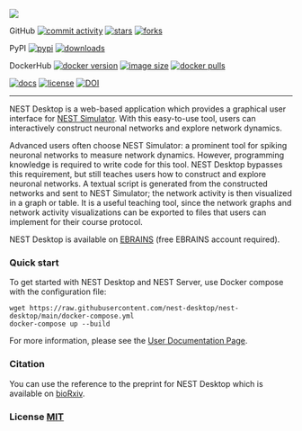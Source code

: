 <p>
  <img src="https://raw.githubusercontent.com/nest-desktop/nest-desktop/v3.0/docs/_static/img/screenshots/start-page.png" />
</p>

GitHub
[![commit activity](https://img.shields.io/github/commit-activity/m/nest-desktop/nest-desktop)](https://github.com/nest-desktop/nest-desktop/commits/main)
[![stars](https://img.shields.io/github/stars/nest-desktop/nest-desktop?style=social)](https://github.com/nest-desktop/nest-desktop/stargazers)
[![forks](https://img.shields.io/github/forks/nest-desktop/nest-desktop?style=social)](https://github.com/nest-desktop/nest-desktop/network/members)

PyPI
[![pypi](https://img.shields.io/pypi/v/nest-desktop?label=version)](https://pypi.org/project/nest-desktop/)
[![downloads](https://img.shields.io/pypi/dm/nest-desktop)](https://pypi.org/project/nest-desktop/)

DockerHub
[![docker version](https://img.shields.io/docker/v/nestdesktop/app/3.0)](https://hub.docker.com/r/nestdesktop/app)
[![image size](https://img.shields.io/docker/image-size/nestdesktop/app/3.0)](https://hub.docker.com/r/nestdesktop/app)
[![docker pulls](https://img.shields.io/docker/pulls/nestdesktop/app)](https://hub.docker.com/r/nestdesktop/app)

[![docs](https://img.shields.io/readthedocs/nest-desktop)](https://nest-desktop.readthedocs.io)
[![license](https://img.shields.io/github/license/nest-desktop/nest-desktop)](https://github.com/nest-desktop/nest-desktop/blob/main/LICENSE)
[![DOI](https://img.shields.io/badge/DOI-10.1101%2F2021.06.15.444791-blue)](https://doi.org/10.1101/2021.06.15.444791)


---

NEST Desktop is a web-based application which provides a graphical user interface for [NEST Simulator](https://nest-simulator.org). With this easy-to-use tool, users can interactively construct neuronal networks and explore network dynamics.

Advanced users often choose NEST Simulator: a prominent tool for spiking neuronal networks to measure network dynamics.
However, programming knowledge is required to write code for this tool.
NEST Desktop bypasses this requirement, but still teaches users how to construct and explore neuronal networks.
A textual script is generated from the constructed networks and sent to NEST Simulator;
the network activity is then visualized in a graph or table.
It is a useful teaching tool, since the network graphs and network activity visualizations can be exported to files that users can implement for their course protocol.

NEST Desktop is available on [EBRAINS](https://ebrains.eu/service/nest-desktop) (free EBRAINS account required).

### Quick start

To get started with NEST Desktop and NEST Server, use Docker compose with the configuration file:

```
wget https://raw.githubusercontent.com/nest-desktop/nest-desktop/main/docker-compose.yml
docker-compose up --build
```
For more information, please see the [User Documentation Page](https://nest-desktop.readthedocs.io).


### Citation

You can use the reference to the preprint for NEST Desktop which is available on [bioRxiv](https://www.biorxiv.org/content/10.1101/2021.06.15.444791v1).


### License [MIT](LICENSE)
